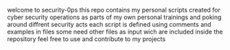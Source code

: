 welcome to security-0ps this repo contains my personal scripts created for cyber security operations as parts of my own personal trainings and poking around diffrent security acts 
each script is defined using comments and examples in files some need other files as input wich are included inside the repository feel free to use and contribute to my projects
